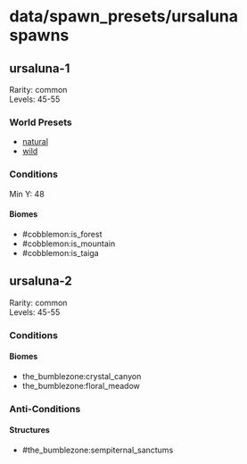 # data/spawn_presets/ursaluna spawns  
  
## ursaluna-1  
Rarity: common  
Levels: 45-55  
  
### World Presets  
* [natural](/data/world_presets/natural.md)  
* [wild](/data/world_presets/wild.md)  
  
### Conditions  
Min Y: 48  
  
#### Biomes  
  * #cobblemon:is_forest
  * #cobblemon:is_mountain
  * #cobblemon:is_taiga
  
  
## ursaluna-2  
Rarity: common  
Levels: 45-55  
  
### Conditions  
  
#### Biomes  
  * the_bumblezone:crystal_canyon
  * the_bumblezone:floral_meadow
  
  
### Anti-Conditions  
  
#### Structures  
  * #the_bumblezone:sempiternal_sanctums
  
